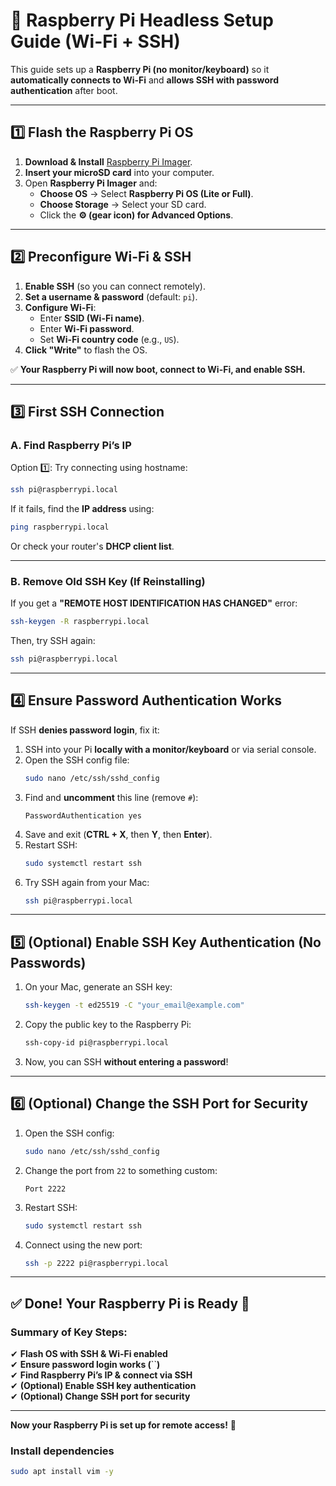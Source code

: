 # 🚀 Raspberry Pi Headless Setup Guide (Wi-Fi + SSH)

This guide sets up a **Raspberry Pi (no monitor/keyboard)** so it **automatically connects to Wi-Fi** and **allows SSH with password authentication** after boot.

---

## 1️⃣ Flash the Raspberry Pi OS

1. **Download & Install** [Raspberry Pi Imager](https://www.raspberrypi.com/software/).
2. **Insert your microSD card** into your computer.
3. Open **Raspberry Pi Imager** and:
   - **Choose OS** → Select **Raspberry Pi OS (Lite or Full)**.
   - **Choose Storage** → Select your SD card.
   - Click the **⚙️ (gear icon) for Advanced Options**.

---

## 2️⃣ Preconfigure Wi-Fi & SSH

1. **Enable SSH** (so you can connect remotely).
2. **Set a username & password** (default: `pi`).
3. **Configure Wi-Fi**:
   - Enter **SSID (Wi-Fi name)**.
   - Enter **Wi-Fi password**.
   - Set **Wi-Fi country code** (e.g., `US`).
4. **Click "Write"** to flash the OS.

✅ **Your Raspberry Pi will now boot, connect to Wi-Fi, and enable SSH.**

---

## 3️⃣ First SSH Connection

### A. Find Raspberry Pi’s IP

Option 1️⃣: Try connecting using hostname:

```sh
ssh pi@raspberrypi.local
```

If it fails, find the **IP address** using:

```sh
ping raspberrypi.local
```

Or check your router's **DHCP client list**.

---

### B. Remove Old SSH Key (If Reinstalling)

If you get a **"REMOTE HOST IDENTIFICATION HAS CHANGED"** error:

```sh
ssh-keygen -R raspberrypi.local
```

Then, try SSH again:

```sh
ssh pi@raspberrypi.local
```

---

## 4️⃣ Ensure Password Authentication Works

If SSH **denies password login**, fix it:

1. SSH into your Pi **locally with a monitor/keyboard** or via serial console.
2. Open the SSH config file:
   ```sh
   sudo nano /etc/ssh/sshd_config
   ```
3. Find and **uncomment** this line (remove `#`):
   ```
   PasswordAuthentication yes
   ```
4. Save and exit (**CTRL + X**, then **Y**, then **Enter**).
5. Restart SSH:
   ```sh
   sudo systemctl restart ssh
   ```
6. Try SSH again from your Mac:
   ```sh
   ssh pi@raspberrypi.local
   ```

---

## 5️⃣ (Optional) Enable SSH Key Authentication (No Passwords)

1. On your Mac, generate an SSH key:
   ```sh
   ssh-keygen -t ed25519 -C "your_email@example.com"
   ```
2. Copy the public key to the Raspberry Pi:
   ```sh
   ssh-copy-id pi@raspberrypi.local
   ```
3. Now, you can SSH **without entering a password**!

---

## 6️⃣ (Optional) Change the SSH Port for Security

1. Open the SSH config:
   ```sh
   sudo nano /etc/ssh/sshd_config
   ```
2. Change the port from `22` to something custom:
   ```
   Port 2222
   ```
3. Restart SSH:
   ```sh
   sudo systemctl restart ssh
   ```
4. Connect using the new port:
   ```sh
   ssh -p 2222 pi@raspberrypi.local
   ```

---

## ✅ Done! Your Raspberry Pi is Ready 🎉

### Summary of Key Steps:

✔ **Flash OS with SSH & Wi-Fi enabled**\
✔ **Ensure password login works (**``**)**\
✔ **Find Raspberry Pi’s IP & connect via SSH**\
✔ **(Optional) Enable SSH key authentication**\
✔ **(Optional) Change SSH port for security**

---

**Now your Raspberry Pi is set up for remote access!** 🚀


### Install dependencies

```sh
sudo apt install vim -y
```


